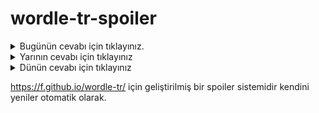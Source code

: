# wordle-tr-spoiler

<details>
  <summary>Bugünün cevabı için tıklayınız.</summary>
  <br>
    <b> vakit </b>
</details>

<details>
  <summary>Yarının cevabı için tıklayınız</summary>
  <br>
   <b> sakaf </b>
</details>

<details>
  <summary>Dünün cevabı için tıklayınız </summary>
  <br>
  <b> finiş </b>
</details>

https://f.github.io/wordle-tr/ için geliştirilmiş bir spoiler sistemidir kendini yeniler otomatik olarak.

